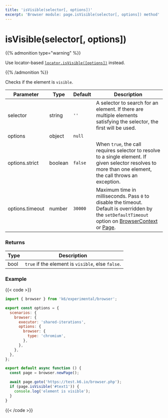 ```yaml
---
title: 'isVisible(selector[, options])'
excerpt: 'Browser module: page.isVisible(selector[, options]) method'
---
```


# isVisible(selector[, options])

{{% admonition type="warning" %}}

Use locator-based [`locator.isVisible([options])`](/javascript-api/k6-experimental/browser/locator/isvisible/) instead.

 {{% /admonition %}}

Checks if the element is `visible`.

<TableWithNestedRows>

| Parameter       | Type    | Default | Description                                                                                                                                                                                                                                                   |
| --------------- | ------- | ------- | ------------------------------------------------------------------------------------------------------------------------------------------------------------------------------------------------------------------------------------------------------------- |
| selector        | string  | `''`    | A selector to search for an element. If there are multiple elements satisfying the selector, the first will be used.                                                                                                                                          |
| options         | object  | `null`  |                                                                                                                                                                                                                                                               |
| options.strict  | boolean | `false` | When `true`, the call requires selector to resolve to a single element. If given selector resolves to more than one element, the call throws an exception.                                                                                                    |
| options.timeout | number  | `30000` | Maximum time in milliseconds. Pass `0` to disable the timeout. Default is overridden by the `setDefaultTimeout` option on [BrowserContext](/javascript-api/k6-experimental/browser/browsercontext/) or [Page](/javascript-api/k6-experimental/browser/page/). |

</TableWithNestedRows>

### Returns

| Type | Description                                       |
| ---- | ------------------------------------------------- |
| bool | `true` if the element is `visible`, else `false`. |

### Example

{{< code >}}

```javascript
import { browser } from 'k6/experimental/browser';

export const options = {
  scenarios: {
    browser: {
      executor: 'shared-iterations',
      options: {
        browser: {
          type: 'chromium',
        },
      },
    },
  },
};

export default async function () {
  const page = browser.newPage();

  await page.goto('https://test.k6.io/browser.php');
  if (page.isVisible('#text1')) {
    console.log('element is visible');
  }
}
```

{{< /code >}}

